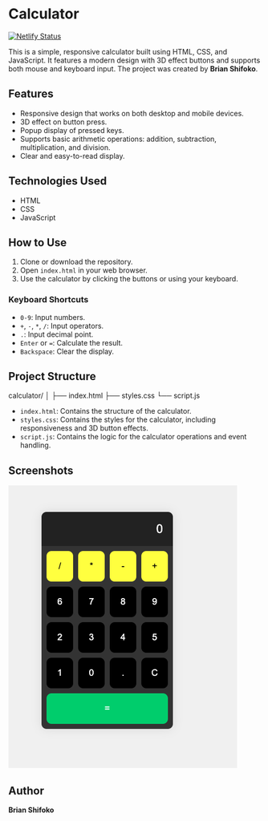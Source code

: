 # Calculator
[![Netlify Status](https://api.netlify.com/api/v1/badges/4469f05b-c1fb-40b6-afb7-66393e299387/deploy-status)](https://app.netlify.com/sites/brian-shifoko-calculator/deploys)

This is a simple, responsive calculator built using HTML, CSS, and JavaScript. It features a modern design with 3D effect buttons and supports both mouse and keyboard input. The project was created by **Brian Shifoko**.

## Features

- Responsive design that works on both desktop and mobile devices.
- 3D effect on button press.
- Popup display of pressed keys.
- Supports basic arithmetic operations: addition, subtraction, multiplication, and division.
- Clear and easy-to-read display.

## Technologies Used

- HTML
- CSS
- JavaScript

## How to Use

1. Clone or download the repository.
2. Open `index.html` in your web browser.
3. Use the calculator by clicking the buttons or using your keyboard.

### Keyboard Shortcuts

- `0-9`: Input numbers.
- `+`, `-`, `*`, `/`: Input operators.
- `.`: Input decimal point.
- `Enter` or `=`: Calculate the result.
- `Backspace`: Clear the display.

## Project Structure

calculator/
│
├── index.html
├── styles.css
└── script.js


- `index.html`: Contains the structure of the calculator.
- `styles.css`: Contains the styles for the calculator, including responsiveness and 3D button effects.
- `script.js`: Contains the logic for the calculator operations and event handling.

## Screenshots

![Calculator Screenshot](images/Calculator%20screenshot.png)

## Author

**Brian Shifoko**



